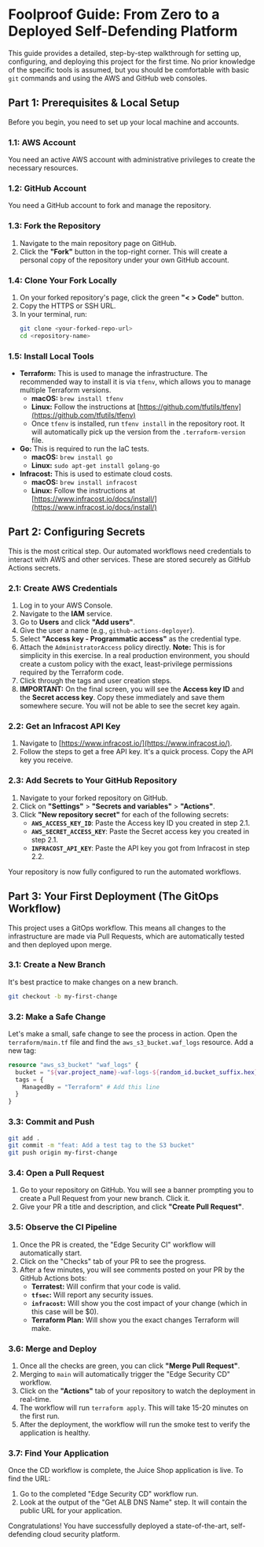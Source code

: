 # Foolproof Guide: From Zero to a Deployed Self-Defending Platform

This guide provides a detailed, step-by-step walkthrough for setting up, configuring, and deploying this project for the first time. No prior knowledge of the specific tools is assumed, but you should be comfortable with basic `git` commands and using the AWS and GitHub web consoles.

## Part 1: Prerequisites & Local Setup

Before you begin, you need to set up your local machine and accounts.

### 1.1: AWS Account
You need an active AWS account with administrative privileges to create the necessary resources.

### 1.2: GitHub Account
You need a GitHub account to fork and manage the repository.

### 1.3: Fork the Repository
1.  Navigate to the main repository page on GitHub.
2.  Click the **"Fork"** button in the top-right corner. This will create a personal copy of the repository under your own GitHub account.

### 1.4: Clone Your Fork Locally
1.  On your forked repository's page, click the green **"< > Code"** button.
2.  Copy the HTTPS or SSH URL.
3.  In your terminal, run:
    ```bash
    git clone <your-forked-repo-url>
    cd <repository-name>
    ```

### 1.5: Install Local Tools
*   **Terraform:** This is used to manage the infrastructure. The recommended way to install it is via `tfenv`, which allows you to manage multiple Terraform versions.
    *   **macOS:** `brew install tfenv`
    *   **Linux:** Follow the instructions at [https://github.com/tfutils/tfenv](https://github.com/tfutils/tfenv)
    *   Once `tfenv` is installed, run `tfenv install` in the repository root. It will automatically pick up the version from the `.terraform-version` file.
*   **Go:** This is required to run the IaC tests.
    *   **macOS:** `brew install go`
    *   **Linux:** `sudo apt-get install golang-go`
*   **Infracost:** This is used to estimate cloud costs.
    *   **macOS:** `brew install infracost`
    *   **Linux:** Follow the instructions at [https://www.infracost.io/docs/install/](https://www.infracost.io/docs/install/)

## Part 2: Configuring Secrets

This is the most critical step. Our automated workflows need credentials to interact with AWS and other services. These are stored securely as GitHub Actions secrets.

### 2.1: Create AWS Credentials
1.  Log in to your AWS Console.
2.  Navigate to the **IAM** service.
3.  Go to **Users** and click **"Add users"**.
4.  Give the user a name (e.g., `github-actions-deployer`).
5.  Select **"Access key - Programmatic access"** as the credential type.
6.  Attach the `AdministratorAccess` policy directly. **Note:** This is for simplicity in this exercise. In a real production environment, you should create a custom policy with the exact, least-privilege permissions required by the Terraform code.
7.  Click through the tags and user creation steps.
8.  **IMPORTANT:** On the final screen, you will see the **Access key ID** and the **Secret access key**. Copy these immediately and save them somewhere secure. You will not be able to see the secret key again.

### 2.2: Get an Infracost API Key
1.  Navigate to [https://www.infracost.io/](https://www.infracost.io/).
2.  Follow the steps to get a free API key. It's a quick process. Copy the API key you receive.

### 2.3: Add Secrets to Your GitHub Repository
1.  Navigate to your forked repository on GitHub.
2.  Click on **"Settings"** > **"Secrets and variables"** > **"Actions"**.
3.  Click **"New repository secret"** for each of the following secrets:
    *   **`AWS_ACCESS_KEY_ID`**: Paste the Access key ID you created in step 2.1.
    *   **`AWS_SECRET_ACCESS_KEY`**: Paste the Secret access key you created in step 2.1.
    *   **`INFRACOST_API_KEY`**: Paste the API key you got from Infracost in step 2.2.

Your repository is now fully configured to run the automated workflows.

## Part 3: Your First Deployment (The GitOps Workflow)

This project uses a GitOps workflow. This means all changes to the infrastructure are made via Pull Requests, which are automatically tested and then deployed upon merge.

### 3.1: Create a New Branch
It's best practice to make changes on a new branch.
```bash
git checkout -b my-first-change
```

### 3.2: Make a Safe Change
Let's make a small, safe change to see the process in action. Open the `terraform/main.tf` file and find the `aws_s3_bucket.waf_logs` resource. Add a new tag:
```terraform
resource "aws_s3_bucket" "waf_logs" {
  bucket = "${var.project_name}-waf-logs-${random_id.bucket_suffix.hex}"
  tags = {
    ManagedBy = "Terraform" # Add this line
  }
}
```

### 3.3: Commit and Push
```bash
git add .
git commit -m "feat: Add a test tag to the S3 bucket"
git push origin my-first-change
```

### 3.4: Open a Pull Request
1.  Go to your repository on GitHub. You will see a banner prompting you to create a Pull Request from your new branch. Click it.
2.  Give your PR a title and description, and click **"Create Pull Request"**.

### 3.5: Observe the CI Pipeline
1.  Once the PR is created, the "Edge Security CI" workflow will automatically start.
2.  Click on the "Checks" tab of your PR to see the progress.
3.  After a few minutes, you will see comments posted on your PR by the GitHub Actions bots:
    *   **Terratest:** Will confirm that your code is valid.
    *   **`tfsec`:** Will report any security issues.
    *   **`infracost`:** Will show you the cost impact of your change (which in this case will be $0).
    *   **Terraform Plan:** Will show you the exact changes Terraform will make.

### 3.6: Merge and Deploy
1.  Once all the checks are green, you can click **"Merge Pull Request"**.
2.  Merging to `main` will automatically trigger the "Edge Security CD" workflow.
3.  Click on the **"Actions"** tab of your repository to watch the deployment in real-time.
4.  The workflow will run `terraform apply`. This will take 15-20 minutes on the first run.
5.  After the deployment, the workflow will run the smoke test to verify the application is healthy.

### 3.7: Find Your Application
Once the CD workflow is complete, the Juice Shop application is live. To find the URL:
1.  Go to the completed "Edge Security CD" workflow run.
2.  Look at the output of the "Get ALB DNS Name" step. It will contain the public URL for your application.

Congratulations! You have successfully deployed a state-of-the-art, self-defending cloud security platform.
